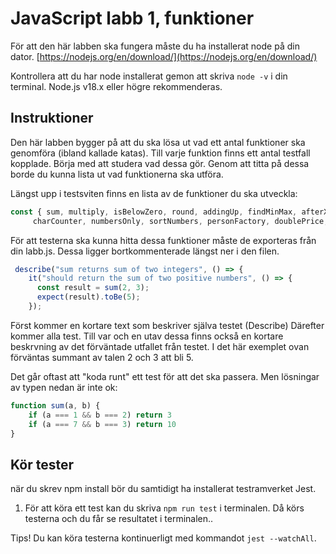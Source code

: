 # JavaScript labb 1, funktioner

För att den här labben ska fungera måste du ha installerat node på din dator.
[https://nodejs.org/en/download/](https://nodejs.org/en/download/)

Kontrollera att du har node installerat gemon att skriva `node -v` i din terminal. Node.js v18.x eller högre rekommenderas. 

## Instruktioner
Den här labben bygger på att du ska lösa ut vad ett antal funktioner ska genomföra (ibland kallade katas). Till varje funktion finns ett antal testfall kopplade. Börja med att studera vad dessa gör. Genom att titta på dessa borde du kunna lista ut vad funktionerna ska utföra.

Längst upp i testsviten finns en lista av de funktioner du ska utveckla:
```javascript
const { sum, multiply, isBelowZero, round, addingUp, findMinMax, afterXmasEve2020, sortByStringLength,
     charCounter, numbersOnly, sortNumbers, personFactory, doublePrice, and, removeLeadingTrailing, getKeysAndValues}
```
För att testerna ska kunna hitta dessa funktioner måste de exporteras från din labb.js. Dessa ligger bortkommenterade längst ner i den filen.

```javascript
 describe("sum returns sum of two integers", () => {
    it("should return the sum of two positive numbers", () => {
      const result = sum(2, 3);
      expect(result).toBe(5);
    });
```
Först kommer en kortare text som beskriver själva testet (Describe)
Därefter kommer alla test. Till var och en utav dessa finns också en kortare beskrvning av det förväntade utfallet från testet. I det här exemplet ovan förväntas summant av talen 2 och 3 att bli 5.

Det går oftast att "koda runt" ett test för att det ska passera. Men lösningar av typen nedan är inte ok:
```javascript
function sum(a, b) {
    if (a === 1 && b === 2) return 3
    if (a === 7 && b === 3) return 10
}
```

## Kör tester
när du skrev npm install bör du samtidigt ha installerat testramverket Jest.


1. För att köra ett test kan du skriva `npm run test` i terminalen. Då körs testerna och du får se resultatet i terminalen.. 

Tips! Du kan köra testerna kontinuerligt med kommandot  `jest --watchAll`.





